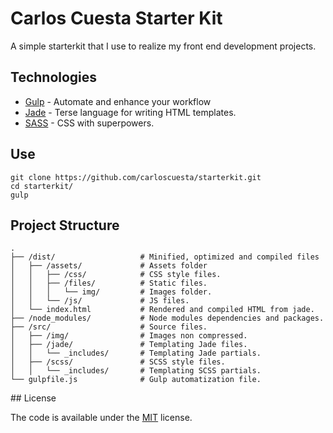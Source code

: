 # Carlos Cuesta Starter Kit

A simple starterkit that I use to realize my front end development projects. 

## Technologies 

- [Gulp](http://gulpjs.com) - Automate and enhance your workflow
- [Jade](http://jade-lang.com) - Terse language for writing HTML templates.
- [SASS](http://sass-lang.com) - CSS with superpowers.

## Use 

```
git clone https://github.com/carloscuesta/starterkit.git 
cd starterkit/
gulp 
```

## Project Structure

```
.
├── /dist/                   # Minified, optimized and compiled files                
│   ├── /assets/             # Assets folder                        
│   │   ├── /css/            # CSS style files.            
│   │   ├── /files/          # Static files.         
│   │   │   └── img/         # Images folder.      
│   │   └── /js/             # JS files.      
│   └── index.html           # Rendered and compiled HTML from jade.                     
├── /node_modules/           # Node modules dependencies and packages.               
├── /src/                    # Source files.                      
│   ├── /img/                # Images non compressed.      
│   ├── /jade/               # Templating Jade files.      
│   │   └── _includes/       # Templating Jade partials.
│   ├── /scss/               # SCSS style files.
│   │   └── _includes/       # Templating SCSS partials.                                           
└── gulpfile.js              # Gulp automatization file.         
```

## License

The code is available under the [MIT](https://github.com/carloscuesta/starterkit/blob/master/license.txt) license.